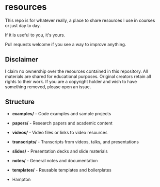 # resources

This repo is for whatever really, a place to share resources I use in courses or just day to day.

If it is useful to you, it's yours.

Pull requests welcome if you see a way to improve anything.

## Disclaimer

I claim no ownership over the resources contained in this repository. All materials are shared for educational purposes. Original creators retain all rights to their work. If you are a copyright holder and wish to have something removed, please open an issue.

## Structure

- **examples/** - Code examples and sample projects
- **papers/** - Research papers and academic content
- **videos/** - Video files or links to video resources
- **transcripts/** - Transcripts from videos, talks, and presentations
- **slides/** - Presentation decks and slide materials
- **notes/** - General notes and documentation
- **templates/** - Reusable templates and boilerplates

- Hampton
